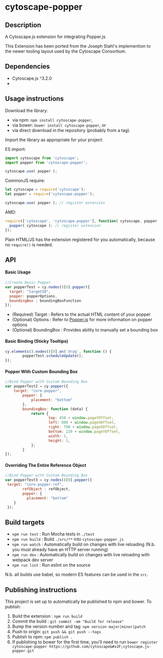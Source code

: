 cytoscape-popper
================================================================================


## Description

A Cytoscape.js extension for integrating Popper.js.

This Extension has been ported from the Joseph Stahl's implemention to the newer tooling layout used by the Cytoscape Consortium.


## Dependencies

 * Cytoscape.js ^3.2.0
 * <List your dependencies here please>


## Usage instructions

Download the library:
 * via npm: `npm install cytoscape-popper`,
 * via bower: `bower install cytoscape-popper`, or
 * via direct download in the repository (probably from a tag).

Import the library as appropriate for your project:

ES import:

```js
import cytoscape from 'cytoscape';
import popper from 'cytoscape-popper';

cytoscape.use( popper );
```

CommonJS require:

```js
let cytoscape = require('cytoscape');
let popper = require('cytoscape-popper');

cytoscape.use( popper ); // register extension
```

AMD:

```js
require(['cytoscape', 'cytoscape-popper'], function( cytoscape, popper ){
  popper( cytoscape ); // register extension
});
```

Plain HTML/JS has the extension registered for you automatically, because no `require()` is needed.


## API

#### Basic Usage
``` js
//Create Basic Popper
var popperTest = cy.nodes()[0].popper({
  target: "targetID",
  popper: popperOptions,
  boundingBox : boundingBoxFunction
});
```
* (Required) Target : Refers to the actual HTML content of your popper
* (Optional) Options : Refer to [Popper.js](http://popper.js.org) for more information on popper options
* (Optional) BoundingBox : Provides ability to manually set a bounding box

#### Basic Binding (Sticky Tooltips)
```js
cy.elements().nodes()[0].on('drag', function () {
		popperTest.scheduleUpdate();
});
```

#### Popper With Custom Bounding Box
```js
//Bind Popper with Custom Bounding Box
var popperTest2 = cy.popper({
	target: "core-popper",
		popper: {
			placement: "bottom"
		},
		boundingBox: function (data) {
			return {
					top: 450 + window.pageYOffset,
					left: 600 + window.pageXOffset,
					right: 700 + window.pageXOffset,
					bottom: 220 + window.pageYOffset,
					width: 1,
					height: 1,
			};
		}
});
```

#### Overriding The Entire Reference Object
```js
//Bind Popper with Custom Bounding Box
var popperTest3 = cy.nodes()[0].popper({
 target: "core-popper-ref",
		refObject : refObject,
		popper: {
		  placement: "bottom"
    }
 });
```

## Build targets

* `npm run test` : Run Mocha tests in `./test`
* `npm run build` : Build `./src/**` into `cytoscape-popper.js`
* `npm run watch` : Automatically build on changes with live reloading (N.b. you must already have an HTTP server running)
* `npm run dev` : Automatically build on changes with live reloading with webpack dev server
* `npm run lint` : Run eslint on the source

N.b. all builds use babel, so modern ES features can be used in the `src`.


## Publishing instructions

This project is set up to automatically be published to npm and bower.  To publish:

1. Build the extension : `npm run build`
1. Commit the build : `git commit -am "Build for release"`
1. Bump the version number and tag: `npm version major|minor|patch`
1. Push to origin: `git push && git push --tags`
1. Publish to npm: `npm publish .`
1. If publishing to bower for the first time, you'll need to run `bower register cytoscape-popper https://github.com/cytoscape&#x2F;cytoscape.js-popper.git`
